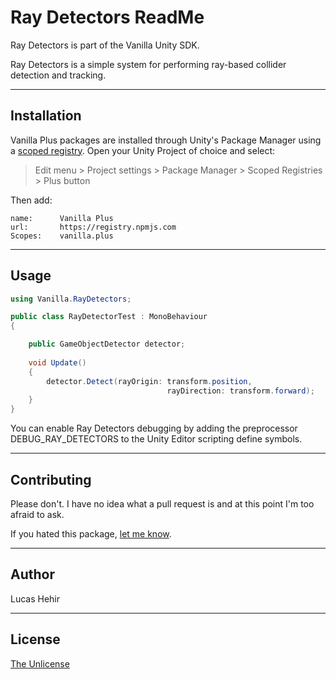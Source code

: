 # Ray Detectors ReadMe

Ray Detectors is part of the Vanilla Unity SDK.

Ray Detectors is a simple system for performing ray-based collider detection and tracking.

---

## Installation

Vanilla Plus packages are installed through Unity's Package Manager using a [scoped registry](https://docs.unity3d.com/Manual/upm-scoped.html). Open your Unity Project of choice and select:

> Edit menu > Project settings > Package Manager > Scoped Registries > Plus button

Then add:


	name:      Vanilla Plus
	url:       https://registry.npmjs.com
	Scopes:    vanilla.plus

---

## Usage

```csharp
using Vanilla.RayDetectors;

public class RayDetectorTest : MonoBehaviour
{

    public GameObjectDetector detector;
    
    void Update()
    {
        detector.Detect(rayOrigin: transform.position,
        		                   rayDirection: transform.forward);
    }
}
```

You can enable Ray Detectors debugging by adding the preprocessor DEBUG_RAY_DETECTORS to the Unity Editor scripting define symbols.

---

## Contributing
Please don't. I have no idea what a pull request is and at this point I'm too afraid to ask.

If you hated this package, [let me know](mailto:lucas@vanilla.plus).

---

## Author

Lucas Hehir

---

## License
[The Unlicense](https://unlicense.org/)